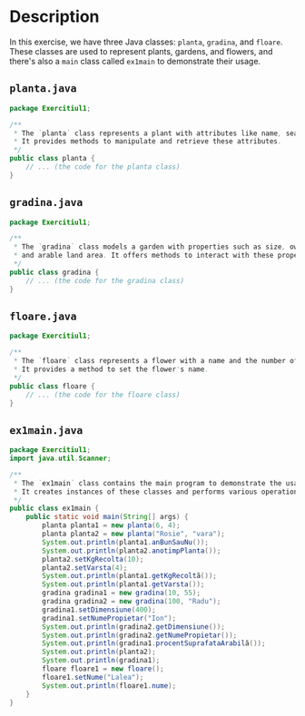 # Description
In this exercise, we have three Java classes: `planta`, `gradina`, and `floare`. These classes are used to represent plants, gardens, and flowers, and there's also a `main` class called `ex1main` to demonstrate their usage.

## `planta.java`
```java
package Exercitiul1;

/**
 * The `planta` class represents a plant with attributes like name, season, age, and harvest weight.
 * It provides methods to manipulate and retrieve these attributes.
 */
public class planta {
    // ... (the code for the planta class)
}
```

## `gradina.java`

```java
package Exercitiul1;

/**
 * The `gradina` class models a garden with properties such as size, owner's name, number of plant varieties,
 * and arable land area. It offers methods to interact with these properties.
 */
public class gradina {
    // ... (the code for the gradina class)
}

```

## `floare.java`

```java
package Exercitiul1;

/**
 * The `floare` class represents a flower with a name and the number of petals.
 * It provides a method to set the flower's name.
 */
public class floare {
    // ... (the code for the floare class)
}


```


## `ex1main.java`

```java
package Exercitiul1;
import java.util.Scanner;

/**
 * The `ex1main` class contains the main program to demonstrate the usage of the `planta`, `gradina`, and `floare` classes.
 * It creates instances of these classes and performs various operations.
 */
public class ex1main {
    public static void main(String[] args) {
        planta planta1 = new planta(6, 4);
        planta planta2 = new planta("Rosie", "vara");
        System.out.println(planta1.anBunSauNu());
        System.out.println(planta2.anotimpPlanta());
        planta2.setKgRecolta(10);
        planta2.setVarsta(4);
        System.out.println(planta1.getKgRecoltă());
        System.out.println(planta1.getVarsta());
        gradina gradina1 = new gradina(10, 55);
        gradina gradina2 = new gradina(100, "Radu");
        gradina1.setDimensiune(400);
        gradina1.setNumePropietar("Ion");
        System.out.println(gradina2.getDimensiune());
        System.out.println(gradina2.getNumePropietar());
        System.out.println(gradina1.procentSuprafataArabilă());
        System.out.println(planta2);
        System.out.println(gradina1);
        floare floare1 = new floare();
        floare1.setNume("Lalea");
        System.out.println(floare1.nume);
    }
}


```